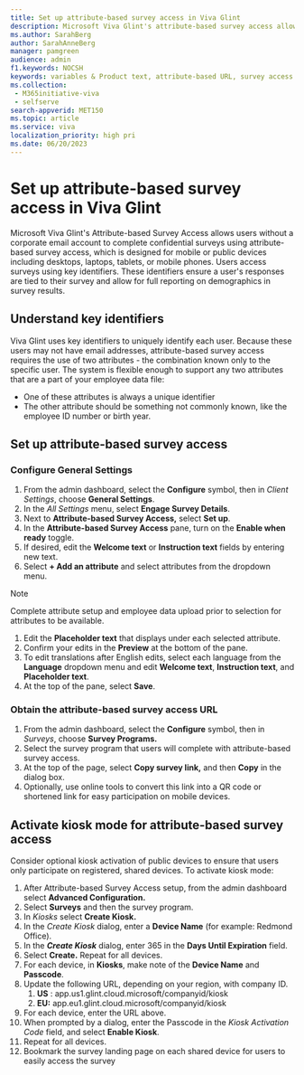 ```yaml
---
title: Set up attribute-based survey access in Viva Glint 
description: Microsoft Viva Glint's attribute-based survey access allows users without a corporate email account to complete confidential surveys. 
ms.author: SarahBerg
author: SarahAnneBerg
manager: pamgreen
audience: admin
f1.keywords: NOCSH
keywords: variables & Product text, attribute-based URL, survey access 
ms.collection: 
 - M365initiative-viva
 - selfserve
search-appverid: MET150
ms.topic: article
ms.service: viva
localization_priority: high pri
ms.date: 06/20/2023
---
```


# Set up attribute-based survey access in Viva Glint

Microsoft Viva Glint's Attribute-based Survey Access allows users without a corporate email account to complete confidential surveys using attribute-based survey access, which is designed for mobile or public devices including desktops, laptops, tablets, or mobile phones. Users access surveys using key identifiers. These identifiers ensure a user's responses are tied to their survey and allow for full reporting on demographics in survey results.

## Understand key identifiers

Viva Glint uses key identifiers to uniquely identify each user. Because these users may not have email addresses, attribute-based survey access requires the use of two attributes - the combination known only to the specific user. The system is flexible enough to support any two attributes that are a part of your employee data file:

- One of these attributes is always a unique identifier
- The other attribute should be something not commonly known, like the employee ID number or birth year.

## Set up attribute-based survey access

### Configure General Settings

1. From the admin dashboard, select the **Configure** symbol, then in *Client Settings*, choose **General Settings**.
2. In the *All Settings* menu, select **Engage Survey Details**.
3. Next to **Attribute-based Survey Access,** select **Set up**.
4. In the **Attribute-based Survey Access** pane, turn on the **Enable when ready** toggle.
5. If desired, edit the **Welcome text** or **Instruction text** fields by entering new text.
6. Select **+ Add an attribute** and select attributes from the dropdown menu.

> [!NOTE]
> Complete attribute setup and employee data upload prior to selection for attributes to be available.

1. Edit the **Placeholder text** that displays under each selected attribute.
2. Confirm your edits in the **Preview** at the bottom of the pane.
3. To edit translations after English edits, select each language from the **Language** dropdown menu and edit **Welcome text**, **Instruction text**, and **Placeholder text**.
4. At the top of the pane, select **Save**.

### Obtain the attribute-based survey access URL

1. From the admin dashboard, select the **Configure** symbol, then in *Surveys*, choose **Survey Programs.**
2. Select the survey program that users will complete with attribute-based survey access.
3. At the top of the page, select **Copy survey link,** and then **Copy** in the dialog box.
4. Optionally, use online tools to convert this link into a QR code or shortened link for easy participation on mobile devices.

## Activate kiosk mode for attribute-based survey access

Consider optional kiosk activation of public devices to ensure that users only participate on registered, shared devices. To activate kiosk mode:

1. After Attribute-based Survey Access setup, from the admin dashboard select **Advanced Configuration.**
2. Select **Surveys** and then the survey program.
3. In *Kiosks* select **Create Kiosk.**
4. In the *Create Kiosk* dialog, enter a **Device Name** (for example: Redmond Office).
5. In the ***Create Kiosk*** dialog, enter 365 in the **Days Until Expiration** field.
6. Select **Create.** Repeat for all devices.
7. For each device, in **Kiosks**, make note of the **Device Name** and **Passcode**.
8. Update the following URL, depending on your region, with company ID.
   1. **US** : app.us1.glint.cloud.microsoft/companyid/kiosk
   2. **EU:** app.eu1.glint.cloud.microsoft/companyid/kiosk
9. For each device, enter the URL above.
10. When prompted by a dialog, enter the Passcode in the *Kiosk Activation Code* field, and select **Enable Kiosk**.
11. Repeat for all devices.
12. Bookmark the survey landing page on each shared device for users to easily access the survey
